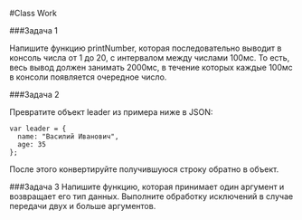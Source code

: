 #Class Work 

###Задача 1 

Напишите функцию printNumber, которая последовательно выводит в
консоль числа от 1 до 20, с интервалом между числами 100мс.
То есть, весь вывод должен занимать 2000мс,
в течение которых каждые 100мс в консоли появляется очередное число.

###Задача 2 

Превратите объект leader из примера ниже в JSON:
```
var leader = {
  name: "Василий Иванович",
  age: 35
};
``` 
После этого конвертируйте получившуюся строку обратно в объект.

###Задача 3
Напишите функцию, которая принимает один аргумент и
 возвращает его тип данных.
Выполните обработку исключений в случае передачи
двух и больше аргументов.